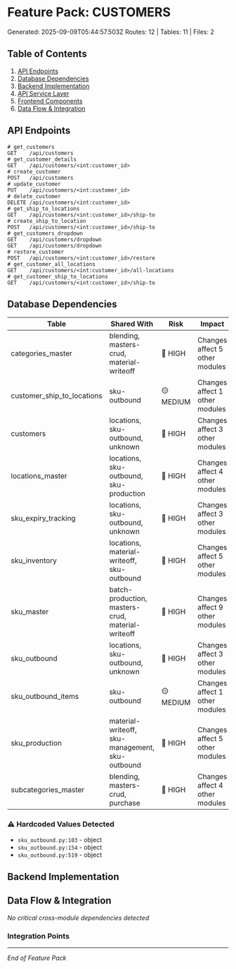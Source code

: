 # Feature Pack: CUSTOMERS
Generated: 2025-09-09T05:44:57.503Z
Routes: 12 | Tables: 11 | Files: 2

## Table of Contents
1. [API Endpoints](#api-endpoints)
2. [Database Dependencies](#database-dependencies)
3. [Backend Implementation](#backend-implementation)
4. [API Service Layer](#api-service-layer)
5. [Frontend Components](#frontend-components)
6. [Data Flow & Integration](#data-flow--integration)

## API Endpoints
```
# get_customers
GET    /api/customers
# get_customer_details
GET    /api/customers/<int:customer_id>
# create_customer
POST   /api/customers
# update_customer
PUT    /api/customers/<int:customer_id>
# delete_customer
DELETE /api/customers/<int:customer_id>
# get_ship_to_locations
GET    /api/customers/<int:customer_id>/ship-to
# create_ship_to_location
POST   /api/customers/<int:customer_id>/ship-to
# get_customers_dropdown
GET    /api/customers/dropdown
GET    /api/customers/dropdown
# restore_customer
POST   /api/customers/<int:customer_id>/restore
# get_customer_all_locations
GET    /api/customers/<int:customer_id>/all-locations
# get_customer_ship_to_locations
GET    /api/customers/<int:customer_id>/ship-to
```

## Database Dependencies
| Table | Shared With | Risk | Impact |
|-------|-------------|------|--------|
| categories_master | blending, masters-crud, material-writeoff | 🔴 HIGH | Changes affect 5 other modules |
| customer_ship_to_locations | sku-outbound | 🟡 MEDIUM | Changes affect 1 other modules |
| customers | locations, sku-outbound, unknown | 🔴 HIGH | Changes affect 3 other modules |
| locations_master | locations, sku-outbound, sku-production | 🔴 HIGH | Changes affect 4 other modules |
| sku_expiry_tracking | locations, sku-outbound, unknown | 🔴 HIGH | Changes affect 3 other modules |
| sku_inventory | locations, material-writeoff, sku-outbound | 🔴 HIGH | Changes affect 5 other modules |
| sku_master | batch-production, masters-crud, material-writeoff | 🔴 HIGH | Changes affect 9 other modules |
| sku_outbound | locations, sku-outbound, unknown | 🔴 HIGH | Changes affect 3 other modules |
| sku_outbound_items | sku-outbound | 🟡 MEDIUM | Changes affect 1 other modules |
| sku_production | material-writeoff, sku-management, sku-outbound | 🔴 HIGH | Changes affect 5 other modules |
| subcategories_master | blending, masters-crud, purchase | 🔴 HIGH | Changes affect 4 other modules |

### ⚠️ Hardcoded Values Detected
- `sku_outbound.py:103` - object
- `sku_outbound.py:154` - object
- `sku_outbound.py:519` - object

## Backend Implementation

## Data Flow & Integration
*No critical cross-module dependencies detected*

### Integration Points

---
*End of Feature Pack*